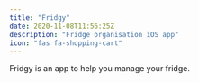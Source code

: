 ```yaml
---
title: "Fridgy"
date: 2020-11-08T11:56:25Z
description: "Fridge organisation iOS app"
icon: "fas fa-shopping-cart"
---
```


Fridgy is an app to help you manage your fridge.